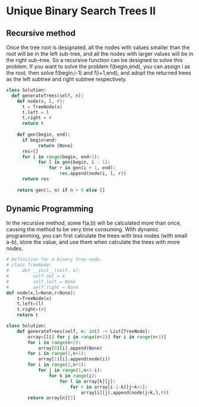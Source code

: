 # Unique Binary Search Trees II

## Recursive method

Once the tree root is designated, all the nodes with values smaller than the root will be in the left sub-tree, and all the nodes with larger values will be in the right sub-tree. So a recursive function can be designed to solve this problem. If you want to solve the problem f(begin,end), you can assign i as the root, then solve f(begin,i-1) and f(i+1,end), and adopt the returned trees as the left subtree and right subtree respectively.

```python
class Solution:
  def generateTrees(self, n):
    def node(x, l, r): 
      t = TreeNode(x)
      t.left = l
      t.right = r
      return t
    
    def gen(begin, end):
      if begin>end:
      		return [None]
      res=[]
      for i in range(begin, end+1):
            for l in gen(begin, i - 1):
                for r in gen(i + 1, end):
		            res.append(node(i, l, r))
      return res
        
    return gen(1, n) if n > 0 else []
```



## Dynamic Programming

In the recursive method, some f(a,b) will be calculated more than once, causing the method to be very time consuming. With dynamic programming, you can first calculate the trees with less nodes (with small a-b), store the value, and use them when calculate the trees with more nodes.

```python
# Definition for a binary tree node.
# class TreeNode:
#     def __init__(self, x):
#         self.val = x
#         self.left = None
#         self.right = None
def node(x,l=None,r=None):
    t=TreeNode(x)
    t.left=(l)
    t.right=(r)
    return t

class Solution:
    def generateTrees(self, n: int) -> List[TreeNode]:
        array=[[[] for j in range(n+2)] for i in range(n+1)]
        for i in range(n+2):
            array[0][i].append(None)
        for i in range(1,n+1):
            array[1][i].append(node(i))
        for i in range(2,n+1):
            for j in range(1,n+2-i):
                for k in range(i):
                    for l in array[k][j]:
                        for r in array[i-1-k][j+k+1]:
                            array[i][j].append(node(j+k,l,r))
        return array[n][1]
```

